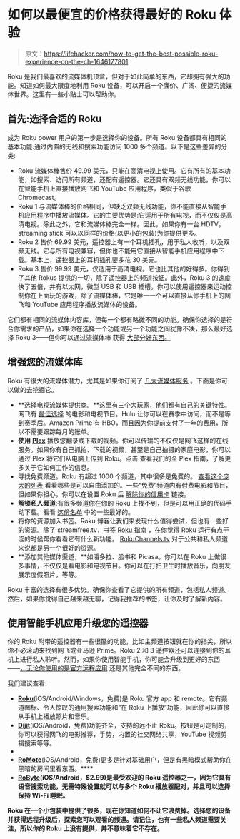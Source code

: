 # 如何以最便宜的价格获得最好的 Roku 体验

> 原文：<https://lifehacker.com/how-to-get-the-best-possible-roku-experience-on-the-ch-1646177801>

Roku 是我们最喜欢的流媒体机顶盒，但对于如此简单的东西，它却拥有强大的功能。知道如何最大限度地利用 Roku 设备，可以开启一个廉价、广阔、便捷的流媒体世界。这里有一些小贴士可以帮助你。



## **首先:选择合适的 Roku**

成为 Roku power 用户的第一步是选择你的设备。所有 Roku 设备都具有相同的基本功能:通过内置的无线和搜索功能访问 1000 多个频道。以下是这些差异的分类:

*   Roku 流媒体棒售价 49.99 美元，只能在高清电视上使用。它有所有的基本功能，如搜索、访问所有频道，还配有遥控器。它还具有双频无线功能，你可以在智能手机上直接播放网飞和 YouTube 应用程序，类似于谷歌 Chromecast。
*   Roku 1 与流媒体棒的价格相同，但缺乏双频无线功能，你不能直接从智能手机应用程序中播放流媒体。它的主要优势是:它适用于所有电视，而不仅仅是高清电视。除此之外，它和流媒体棒完全一样。因此，如果你有一台 HDTV，streaming stick 可以以同样的价格(以更小的包装)为你提供更多。
*   Roku 2 售价 69.99 美元，遥控器上有一个耳机插孔，用于私人收听，以及双频无线。它与所有电视兼容，但你也不能用它直接从智能手机应用程序中下载。基本上，遥控器上的耳机插孔要多花 30 美元。
*   Roku 3 售价 99.99 美元，仅适用于高清电视。它也比其他的好得多。你得到了其他 Rokus 提供的一切，除了遥控器上的频道按钮。此外，Roku 3 的速度快了五倍，并有以太网，微型 USB 和 USB 插槽。你可以使用遥控器来运动控制你在上面玩的游戏，除了流媒体棒，它是唯一一个可以直接从你手机上的网飞和 YouTube 应用程序播放流媒体的设备。

它们都有相同的流媒体内容库，但每一个都有略微不同的功能。确保你选择的是符合你需求的产品，如果你在选择一个功能或另一个功能之间犹豫不决，那么最好选择 Roku 3——但你可以通过流媒体棒 获得 [大部分好东西。](https://gizmodo.com/roku-streaming-stick-review-a-50-wonder-and-your-tvs-1552979170)

## **增强您的流媒体库**

Roku 有很大的流媒体潜力，尤其是如果你订阅了 [几大流媒体服务](https://lifehacker.com/tv-streaming-head-to-head-netflix-vs-hulu-vs-amazon-pr-1536006625) 。下面是你可以做的去挖掘它。

*   **选择电视流媒体提供商。**这里有三个大玩家，他们都有自己的关键特性。网飞有 [最佳选择](http://lifehacker.com/best-service-for-web-video-netflix-5798200) 的电影和电视节目。Hulu 让你可以在赛季中访问，而不是等到赛季后。Amazon Prime 有 HBO，而且因为你提前支付了一年的费用，所以不需要跟踪每月的账单。
*   **使用** [**Plex**](https://plex.tv/) 播放您翻录或下载的视频。你可以传输的不仅仅是网飞这样的在线服务。如果你有自己抓拍、下载的视频，甚至是自己拍摄的家庭电影，你可以通过 Plex 将它们从电脑上传到 Roku。点击 查看我们的全 Plex 指南，了解更多关于它如何工作的信息。
*   寻找免费频道。Roku 有超过 1000 个频道，其中很多是免费的。 [查看这个庞大的列表](http://www.freerokuchannels.com/list-free-roku-channels/) 看看哪些是可以自由添加的。一些“免费”频道内有付费电影和节目，但如果你担心，你可以在设置 Roku 后 [解除你的信用卡](http://mkvxstream.blogspot.com/2014/02/free-roku-channels-really.html) 链接。
*   **解锁私人频道**:有很多频道你在你的 Roku 上找不到，但是可以用正确的代码手动下载。看看 [这份名单](http://lifehacker.com/the-best-private-roku-channels-and-how-to-install-them-1700519600) 中的一些最好的。
*   将你的资源加入书签。Roku 博客让我们来发现什么值得尝试，但也有一些好的资源。除了 streamfree.tv，书签 [Roku 指南](http://www.rokuguide.com/) ，在你觉得 Roku 运行有点干涩的时候帮你看看它有什么新功能。 [RokuChannels.tv](https://www.rokuchannels.tv/) 对于公共和私人频道来说都是另一个很好的资源。
*   **添加其他媒体渠道，**如潘多拉、脸书和 Picasa。你可以在 Roku 上做很多事情，不仅仅是看电影和电视节目。你可以在打扫卫生时播放音乐，向朋友展示度假照片，等等。

Roku 丰富的选择有很多优势。确保你查看了它提供的所有频道，包括私人频道。然后，如果你觉得自己越来越无聊，记得我推荐的书签，让你及时了解新内容。

## **使用智能手机应用升级您的遥控器**

你的 Roku 附带的遥控器有一些很酷的功能，比如主频道按钮就在你的指尖，所以你不必滚动来找到网飞或亚马逊 Prime。Roku 2 和 3 遥控器还可以连接到你的耳机上进行私人聆听。然而，如果你使用智能手机，你可能会升级到更好的东西——[，无论你使用的是官方远程应用](https://lifehacker.com/roku-brings-its-awesome-universal-search-to-android-and-1564303812) 还是其他完全不同的东西。

我们建议查看:

*   [**Roku**](https://play.google.com/store/apps/details?id=com.roku.remote&hl=en)(iOS/Android/Windows，免费)是 Roku 官方 app 和 remote。它有频道图标、令人惊叹的通用搜索功能和“在 Roku 上播放”功能，因此你可以直接从手机上播放照片和音乐。
*   [**Dijit**](https://itunes.apple.com/us/app/dijit-remote-free-tv-guide/id391065642?mt=8)(iOS/Android，免费)功能齐全，支持的远不止 Roku。按钮是可定制的，你可以获得网飞的电影推荐，手势，内置的社交网络共享，YouTube 视频剪辑搜索等等。
*   [](https://play.google.com/store/apps/details?id=com.savvybud.rokuremote&hl=en)
*   **[**RoMote**](https://play.google.com/store/apps/details?id=com.chriskonieczny.rokuremote.ui&hl=en)**(iOS/Android，免费)更多是针对基础用户，但是有黑暗模式帮助你在黑暗的房间里看东西。****
*   ****[**RoByte**](https://play.google.com/store/apps/details?id=com.byteapps.rokuremote&hl=en)**(iOS/Android，$2.99)是最受欢迎的 Roku 遥控器之一，因为它具有语音搜索功能，无需特殊设置就可以与多个 Roku 播放器配对，并且可以选择保持 Wi-Fi 睡眠。******

******Roku 在一个小包装中提供了很多，现在你知道如何不让它浪费掉。选择您的设备并获得远程升级后，探索您可以观看的频道。请记住，也有一些私人频道需要关注，所以你的 Roku 上没有提供，并不意味着它不存在。******